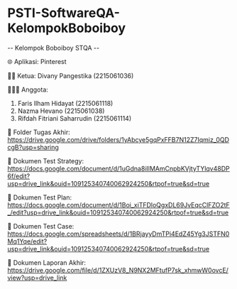 # PSTI-SoftwareQA-KelompokBoboiboy
-- Kelompok Boboiboy STQA --

🌐 Aplikasi: Pinterest

🧕🏻 Ketua: Divany Pangestika (2215061036)

🧑‍🧒‍🧒 Anggota:
1. Faris Ilham Hidayat (2215061118)
2. Nazma Hevano (2215061038)
3. Rifdah Fitriani Saharrudin (2215061114)


📁 Folder Tugas Akhir: https://drive.google.com/drive/folders/1yAbcye5gqPxFFB7N12Z7Iqmiz_0QDcgB?usp=sharing

📕 Dokumen Test Strategy: https://docs.google.com/document/d/1uGdna8iIlMAmCnpbKVjtyTYlqv48DP6f/edit?usp=drive_link&ouid=109125340740062924250&rtpof=true&sd=true

📘 Dokumen Test Plan: https://docs.google.com/document/d/1Boi_xiTFDloQgxDL69JvEqcClFZO2tF_/edit?usp=drive_link&ouid=109125340740062924250&rtpof=true&sd=true

📙 Dokumen Test Case: https://docs.google.com/spreadsheets/d/1BRjayyDmTPi4EdZ45Yg3JSTFN0Mq1Yqe/edit?usp=drive_link&ouid=109125340740062924250&rtpof=true&sd=true

📔 Dokumen Laporan Akhir: https://drive.google.com/file/d/1ZXUzV8_N9NX2MFtufP7sk_xhmwW0ovcE/view?usp=drive_link
